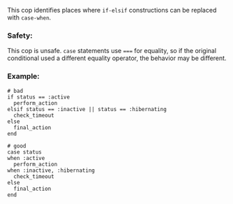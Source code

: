 This cop identifies places where `if-elsif` constructions
can be replaced with `case-when`.

### Safety:

This cop is unsafe. `case` statements use `===` for equality,
so if the original conditional used a different equality operator, the
behavior may be different.

### Example:
    # bad
    if status == :active
      perform_action
    elsif status == :inactive || status == :hibernating
      check_timeout
    else
      final_action
    end

    # good
    case status
    when :active
      perform_action
    when :inactive, :hibernating
      check_timeout
    else
      final_action
    end
